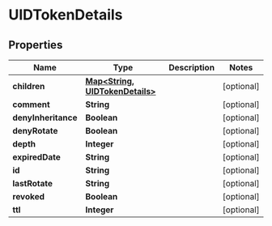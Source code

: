

# UIDTokenDetails


## Properties

| Name | Type | Description | Notes |
|------------ | ------------- | ------------- | -------------|
|**children** | [**Map&lt;String, UIDTokenDetails&gt;**](UIDTokenDetails.md) |  |  [optional] |
|**comment** | **String** |  |  [optional] |
|**denyInheritance** | **Boolean** |  |  [optional] |
|**denyRotate** | **Boolean** |  |  [optional] |
|**depth** | **Integer** |  |  [optional] |
|**expiredDate** | **String** |  |  [optional] |
|**id** | **String** |  |  [optional] |
|**lastRotate** | **String** |  |  [optional] |
|**revoked** | **Boolean** |  |  [optional] |
|**ttl** | **Integer** |  |  [optional] |




